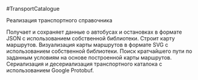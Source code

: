 #TransportCatalogue

Реализация транспортного справочника

Получает и сохраняет данные о автобусах и остановках в формате JSON с использованием собственной библиотеки.
Строит карту маршрутов. 
Визуализация карты маршрутов в формате SVG с использованием собственной библиотеки.
Поиск кратчайшего пути по заданным условиям на основе построенной карты маршрутов.
Сериализация и десериализация транспортного каталока с использованием Google Protobuf.
